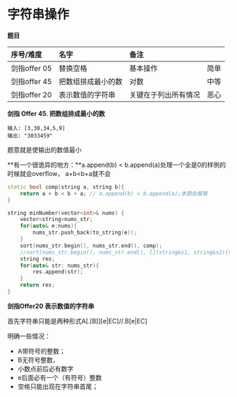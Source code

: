# 字符串操作

**题目**

| 序号/难度 | 名字 | 备注 |  |
| :--- | :--- | :--- | :--- |
| 剑指offer 05 | 替换空格 | 基本操作 | 简单 |
| 剑指offer 45 | 把数组排成最小的数 | 对数 | 中等 |
| 剑指offer 20 |  表示数值的字符串 | 关键在于列出所有情况 | 恶心 |

**剑指 Offer 45. 把数组排成最小的数**

```text
输入: [3,30,34,5,9]
输出: "3033459"
```

题意就是使输出的数值最小

**有一个很诡异的地方：**a.append\(b\) &lt; b.append\(a\)处理一个全是0的样例的时候就会overflow， a+b&lt;b+a就不会

```cpp
static bool comp(string a, string b){
    return a + b < b + a; // a.append(b) < b.append(a);本题会报错
}

string minNumber(vector<int>& nums) {
    vector<string>nums_str;
    for(auto& e:nums){
        nums_str.push_back(to_string(e));
    }
    sort(nums_str.begin(), nums_str.end(), comp);
    //sort(nums_str.begin(), nums_str.end(), [](string&s1, string&s2){return s1+s2<s2+s1;})
    string res;
    for(auto& str: nums_str){
        res.append(str);
    }
    return res;
}
```

**剑指Offer20 表示数值的字符串**

首先字符串只能是两种形式A\[.\[B\]\]\[e\|EC\]//.B\[e\|EC\] 

明确一些情况： 

* A带符号的整数；
* B无符号整数， 
* 小数点前后必有数字
* e后面必有一个（有符号）整数
* 空格只能出现在字符串首尾；

